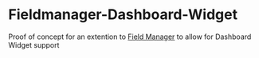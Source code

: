 # Fieldmanager-Dashboard-Widget

Proof of concept for an extention to [Field Manager](https://github.com/alleyinteractive/wordpress-fieldmanager) to allow for Dashboard Widget support
